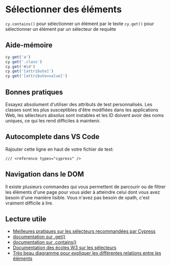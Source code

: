 # Sélectionner des éléments
`cy.contains()` pour sélectionner un élément par le texte
`cy.get()` pour sélectionner un élément par un sélecteur de requête

## Aide-mémoire
```js
cy.get('a') 
cy.get('.class')
cy.get('#id')
cy.get('[attribute]')
cy.get('[attribute=value]')
```

## Bonnes pratiques
Essayez absolument d'utiliser des attributs de test personnalisés. Les classes sont les plus susceptibles d'être modifiées dans les applications Web, les sélecteurs absolus sont instables et les ID doivent avoir des noms uniques, ce qui les rend difficiles à maintenir.


## Autocomplete dans VS Code
Rajouter cette ligne en haut de votre fichier de test:
```
/// <reference types="cypress" />
```

## Navigation dans le DOM
Il existe plusieurs commandes qui vous permettent de parcourir ou de filtrer les éléments d'une page pour vous aider à atteindre celui dont vous avez besoin d'une manière lisible. Vous n'avez pas besoin de xpath, c'est vraiment difficile à lire.


## Lecture utile
* [Meilleures pratiques sur les sélecteurs recommandées par Cypress](https://docs.cypress.io/guides/references/best-practices#Selecting-Elements)
* [documentation sur .get()](https://docs.cypress.io/api/commands/get.html#Usage)
* [documentation sur .contains()](https://docs.cypress.io/api/commands/contains.html#Usage)
* [Documentation des écoles W3 sur les sélecteurs](https://www.w3schools.com/cssref/css_selectors.asp)
* [Très beau diagramme pour expliquer les différentes relations entre les éléments](https://frontend30.com/css-selectors-cheatsheet/)
